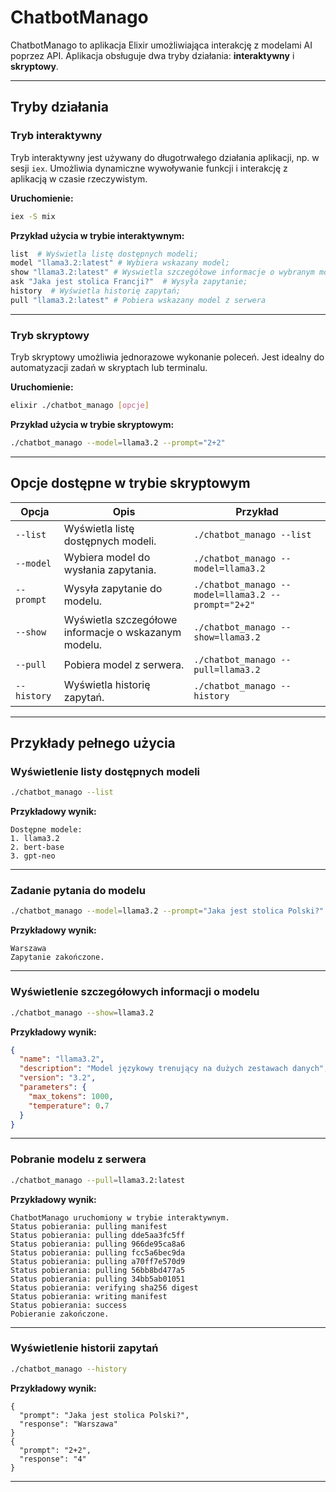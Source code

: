 # ChatbotManago

ChatbotManago to aplikacja Elixir umożliwiająca interakcję z modelami AI poprzez API. Aplikacja obsługuje dwa tryby działania: **interaktywny** i **skryptowy**.

---

## Tryby działania

### Tryb interaktywny
Tryb interaktywny jest używany do długotrwałego działania aplikacji, np. w sesji `iex`. Umożliwia dynamiczne wywoływanie funkcji i interakcję z aplikacją w czasie rzeczywistym.

**Uruchomienie:**
```bash
iex -S mix
```

**Przykład użycia w trybie interaktywnym:**
```elixir
list  # Wyświetla listę dostępnych modeli;
model "llama3.2:latest" # Wybiera wskazany model;
show "llama3.2:latest" # Wyswietla szczegółowe informacje o wybranym modelu;
ask "Jaka jest stolica Francji?"  # Wysyła zapytanie;
history  # Wyświetla historię zapytań;
pull "llama3.2:latest" # Pobiera wskazany model z serwera
```

---

### Tryb skryptowy
Tryb skryptowy umożliwia jednorazowe wykonanie poleceń. Jest idealny do automatyzacji zadań w skryptach lub terminalu.

**Uruchomienie:**
```bash
elixir ./chatbot_manago [opcje]
```

**Przykład użycia w trybie skryptowym:**
```bash
./chatbot_manago --model=llama3.2 --prompt="2+2"
```

---

## Opcje dostępne w trybie skryptowym

| Opcja          | Opis                                                       | Przykład                                              |
|-----------------|-----------------------------------------------------------|------------------------------------------------------|
| `--list`       | Wyświetla listę dostępnych modeli.                         | `./chatbot_manago --list`                           |
| `--model`      | Wybiera model do wysłania zapytania.                       | `./chatbot_manago --model=llama3.2`                 |
| `--prompt`     | Wysyła zapytanie do modelu.                                | `./chatbot_manago --model=llama3.2 --prompt="2+2"`  |
| `--show`       | Wyświetla szczegółowe informacje o wskazanym modelu.       | `./chatbot_manago --show=llama3.2`                  |
| `--pull`       | Pobiera model z serwera.                                   | `./chatbot_manago --pull=llama3.2`                  |
| `--history`    | Wyświetla historię zapytań.                                | `./chatbot_manago --history`                        |

---

## Przykłady pełnego użycia

### Wyświetlenie listy dostępnych modeli
```bash
./chatbot_manago --list
```
**Przykładowy wynik:**
```
Dostępne modele:
1. llama3.2
2. bert-base
3. gpt-neo
```

---

### Zadanie pytania do modelu
```bash
./chatbot_manago --model=llama3.2 --prompt="Jaka jest stolica Polski?"
```
**Przykładowy wynik:**
```
Warszawa
Zapytanie zakończone.
```

---

### Wyświetlenie szczegółowych informacji o modelu
```bash
./chatbot_manago --show=llama3.2
```
**Przykładowy wynik:**
```json
{
  "name": "llama3.2",
  "description": "Model językowy trenujący na dużych zestawach danych",
  "version": "3.2",
  "parameters": {
    "max_tokens": 1000,
    "temperature": 0.7
  }
}
```

---

### Pobranie modelu z serwera
```bash
./chatbot_manago --pull=llama3.2:latest
```
**Przykładowy wynik:**
```
ChatbotManago uruchomiony w trybie interaktywnym.
Status pobierania: pulling manifest
Status pobierania: pulling dde5aa3fc5ff
Status pobierania: pulling 966de95ca8a6
Status pobierania: pulling fcc5a6bec9da
Status pobierania: pulling a70ff7e570d9
Status pobierania: pulling 56bb8bd477a5
Status pobierania: pulling 34bb5ab01051
Status pobierania: verifying sha256 digest
Status pobierania: writing manifest
Status pobierania: success
Pobieranie zakończone.
```

---

### Wyświetlenie historii zapytań
```bash
./chatbot_manago --history
```
**Przykładowy wynik:**
```
{
  "prompt": "Jaka jest stolica Polski?",
  "response": "Warszawa"
}
{
  "prompt": "2+2",
  "response": "4"
}
```

---
